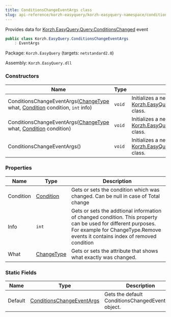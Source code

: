 ```yaml
---
title: ConditionsChangeEventArgs class
slug: api-reference/korzh-easyquery/korzh-easyquery-namespace/conditionschangeeventargs-class
---
```

Provides data for [Korzh.EasyQuery.Query.ConditionsChanged](api-reference/korzh-easyquery/korzh-easyquery-namespace/query-class) event
```csharp
public class Korzh.EasyQuery.ConditionsChangeEventArgs
    : EventArgs

```
Package: `Korzh.EasyQuery` (targets: `netstandard2.0`)

Assembly: `Korzh.EasyQuery.dll`

### Constructors

| Name | Type | Description | 
| --- | --- | --- | 
| ConditionsChangeEventArgs([ChangeType](api-reference/korzh-easyquery/korzh-easyquery-namespace/changetype-enum) what, [Condition](api-reference/korzh-easyquery/korzh-easyquery-namespace/condition-class) condition, `int` info) | `void` | Initializes a new instance of the [Korzh.EasyQuery.ConditionsChangeEventArgs](api-reference/korzh-easyquery/korzh-easyquery-namespace/conditionschangeeventargs-class) class. | 
| ConditionsChangeEventArgs([ChangeType](api-reference/korzh-easyquery/korzh-easyquery-namespace/changetype-enum) what, [Condition](api-reference/korzh-easyquery/korzh-easyquery-namespace/condition-class) condition) | `void` | Initializes a new instance of the [Korzh.EasyQuery.ConditionsChangeEventArgs](api-reference/korzh-easyquery/korzh-easyquery-namespace/conditionschangeeventargs-class) class. | 
| ConditionsChangeEventArgs() | `void` | Initializes a new instance of the [Korzh.EasyQuery.ConditionsChangeEventArgs](api-reference/korzh-easyquery/korzh-easyquery-namespace/conditionschangeeventargs-class) class. | 


### Properties

| Name | Type | Description | 
| --- | --- | --- | 
| Condition | [Condition](api-reference/korzh-easyquery/korzh-easyquery-namespace/condition-class) | Gets or sets the condition which was changed. Can be null in case of Total change | 
| Info | `int` | Gets or sets the addtional information of changed condition.  This property can be used for different purposes.  For example for ChangeType.Remove events it contains index of removed condition | 
| What | [ChangeType](api-reference/korzh-easyquery/korzh-easyquery-namespace/changetype-enum) | Gets or sets the attribute that shows what exactly was changed. | 


### Static Fields

| Name | Type | Description | 
| --- | --- | --- | 
| Default | [ConditionsChangeEventArgs](api-reference/korzh-easyquery/korzh-easyquery-namespace/conditionschangeeventargs-class) | Gets the default ConditionsChangedEventArgs object. |